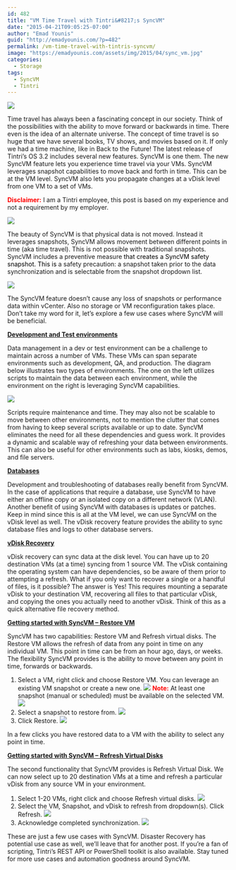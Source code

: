 ```yaml
---
id: 482
title: "VM Time Travel with Tintri&#8217;s SyncVM"
date: "2015-04-21T09:05:25-07:00"
author: "Emad Younis"
guid: "http://emadyounis.com/?p=482"
permalink: /vm-time-travel-with-tintris-syncvm/
image: "https://emadyounis.com/assets/img/2015/04/sync_vm.jpg"
categories:
  - Storage
tags:
  - SyncVM
  - Tintri
---
```


![](https://emadyounis.com/assets/img/2015/04/sync_vm.jpg?resize=250%2C80)

Time travel has always been a fascinating concept in our society. Think of the possibilities with the ability to move forward or backwards in time. There even is the idea of an alternate universe. The concept of time travel is so huge that we have several books, TV shows, and movies based on it. If only we had a time machine, like in Back to the Future! The latest release of Tintri’s OS 3.2 includes several new features. SyncVM is one them. The new SyncVM feature lets you experience time travel via your VMs. SyncVM leverages snapshot capabilities to move back and forth in time. This can be at the VM level. SyncVM also lets you propagate changes at a vDisk level from one VM to a set of VMs.

<span style="color: #ff0000;">**Disclaimer:**</span> I am a Tintri employee, this post is based on my experience and not a requirement by my employer.

[![](https://emadyounis.com/assets/img/2015/04/master_child_new.jpg?resize=750%2C401)](https://emadyounis.com/assets/img/2015/04/master_child_new.jpg)

The beauty of SyncVM is that physical data is not moved. Instead it leverages snapshots, SyncVM allows movement between different points in time (aka time travel). This is not possible with traditional snapshots. SyncVM includes a preventive measure<span style="color: #000000;"> that creates a SyncVM safety snapshot. This is </span>a safety precaution: a snapshot taken prior to the data synchronization and is selectable from the snapshot dropdown list.

[![](https://emadyounis.com/assets/img/2015/04/timeline.jpg?resize=750%2C300)](https://emadyounis.com/assets/img/2015/04/timeline.jpg)

The SyncVM feature doesn’t cause any loss of snapshots or performance data within vCenter. Also no storage or VM reconfiguration takes place. Don’t take my word for it, let’s explore a few use cases where SyncVM will be beneficial.

<span style="text-decoration: underline;">**Development and Test environments**</span>

Data management in a dev or test environment can be a challenge to maintain across a number of VMs. These VMs can span separate environments such as development, QA, and production. The diagram below illustrates two types of environments. The one on the left utilizes scripts to maintain the data between each environment, while the environment on the right is leveraging SyncVM capabilities.

[![](https://emadyounis.com/assets/img/2015/04/devtest.jpg?resize=750%2C401)](https://emadyounis.com/assets/img/2015/04/devtest.jpg)

Scripts require maintenance and time. They may also not be scalable to move between other environments, not to mention the clutter that comes from having to keep several scripts available or up to date. SyncVM eliminates the need for all these dependencies and guess work. It provides a dynamic and scalable way of refreshing your data between environments. This can also be useful for other environments such as labs, kiosks, demos, and file servers.

**<span style="text-decoration: underline;">Databases</span>**

Development and troubleshooting of databases really benefit from SyncVM. In the case of applications that require a database, use SyncVM to have either an offline copy or an isolated copy on a different network (VLAN). Another benefit of using SyncVM with databases is updates or patches. Keep in mind since this is all at the VM level, we can use SyncVM on the vDisk level as well. The vDisk recovery feature provides the ability to sync database files and logs to other database servers.

<span style="text-decoration: underline;">**vDisk Recovery**</span>

vDisk recovery can sync data at the disk level. You can have up to 20 destination VMs (at a time) syncing from 1 source VM. The vDisk containing the operating system can have dependencies, so be aware of them prior to attempting a refresh. What if you only want to recover a single or a handful of files, is it possible? The answer is Yes! This requires mounting a separate vDisk to your destination VM, recovering all files to that particular vDisk, and copying the ones you actually need to another vDisk. Think of this as a quick alternative file recovery method.

<span style="text-decoration: underline;">**Getting started with SyncVM – Restore VM**</span>

SyncVM has two capabilities: Restore VM and Refresh virtual disks. The Restore VM allows the refresh of data from any point in time on any individual VM. This point in time can be from an hour ago, days, or weeks. The flexibility SyncVM provides is the ability to move between any point in time, forwards or backwards.

1. Select a VM, right click and choose Restore VM. You can leverage an existing VM snapshot or create a new one.
   [![](https://emadyounis.com/assets/img/2015/04/SyncVM.png?resize=1024%2C412)](https://emadyounis.com/assets/img/2015/04/SyncVM.png)
   <span style="color: #ff0000;">**Note:**</span> At least one snapshot (manual or scheduled) must be available on the selected VM.
   [![](https://emadyounis.com/assets/img/2015/04/Sync-VM-snapshot.png?resize=691%2C174)](https://emadyounis.com/assets/img/2015/04/Sync-VM-snapshot.png)
2. Select a snapshot to restore from.
   [![](https://emadyounis.com/assets/img/2015/04/SyncVM-Snaps.jpg?resize=692%2C336)](https://emadyounis.com/assets/img/2015/04/SyncVM-Snaps.jpg)
3. Click Restore.
   [![](https://emadyounis.com/assets/img/2015/04/SyncVM-Restore.jpg?resize=693%2C177)](https://emadyounis.com/assets/img/2015/04/SyncVM-Restore.jpg)

In a few clicks you have restored data to a VM with the ability to select any point in time.

<span style="text-decoration: underline;">**Getting started with SyncVM – Refresh Virtual Disks**</span>

The second functionality that SyncVM provides is Refresh Virtual Disk. We can now select up to 20 destination VMs at a time and refresh a particular vDisk from any source VM in your environment.

1. Select 1-20 VMs, right click and choose Refresh virtual disks.
   [![](https://emadyounis.com/assets/img/2015/04/Refresh-vDisk-1.jpg?resize=1024%2C395)](https://emadyounis.com/assets/img/2015/04/Refresh-vDisk-1.jpg)
2. Select the VM, Snapshot, and vDisk to refresh from dropdown(s). Click Refresh.
   [![](https://emadyounis.com/assets/img/2015/04/Refresh-vDisk-2.jpg?resize=692%2C329)](https://emadyounis.com/assets/img/2015/04/Refresh-vDisk-2.jpg)
3. Acknowledge completed synchronization.
   [![](https://emadyounis.com/assets/img/2015/04/Refresh-vDisk-3.jpg?resize=1024%2C320)](https://emadyounis.com/assets/img/2015/04/Refresh-vDisk-3.jpg)

These are just a few use cases with SyncVM. Disaster Recovery has potential use case as well, we’ll leave that for another post. If you’re a fan of scripting, Tintri’s REST API or PowerShell toolkit is also available. Stay tuned for more use cases and automation goodness around SyncVM.
